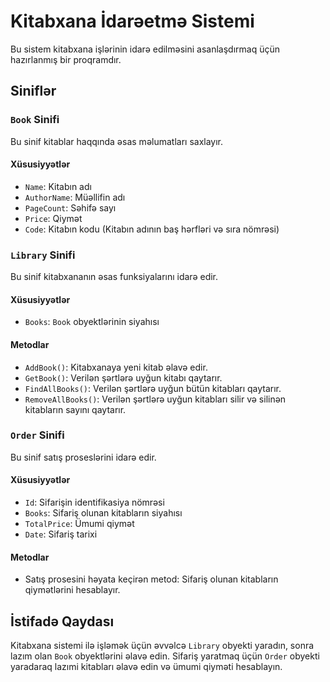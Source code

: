 # Kitabxana İdarəetmə Sistemi

Bu sistem kitabxana işlərinin idarə edilməsini asanlaşdırmaq üçün hazırlanmış bir proqramdır.

## Siniflər

### `Book` Sinifi

Bu sinif kitablar haqqında əsas məlumatları saxlayır.

#### Xüsusiyyətlər

- `Name`: Kitabın adı
- `AuthorName`: Müəllifin adı
- `PageCount`: Səhifə sayı
- `Price`: Qiymət
- `Code`: Kitabın kodu (Kitabın adının baş hərfləri və sıra nömrəsi)

### `Library` Sinifi

Bu sinif kitabxananın əsas funksiyalarını idarə edir.

#### Xüsusiyyətlər

- `Books`: `Book` obyektlərinin siyahısı

#### Metodlar

- `AddBook()`: Kitabxanaya yeni kitab əlavə edir.
- `GetBook()`: Verilən şərtlərə uyğun kitabı qaytarır.
- `FindAllBooks()`: Verilən şərtlərə uyğun bütün kitabları qaytarır.
- `RemoveAllBooks()`: Verilən şərtlərə uyğun kitabları silir və silinən kitabların sayını qaytarır.

### `Order` Sinifi

Bu sinif satış proseslərini idarə edir.

#### Xüsusiyyətlər

- `Id`: Sifarişin identifikasiya nömrəsi
- `Books`: Sifariş olunan kitabların siyahısı
- `TotalPrice`: Ümumi qiymət
- `Date`: Sifariş tarixi

#### Metodlar

- Satış prosesini həyata keçirən metod: Sifariş olunan kitabların qiymətlərini hesablayır.

## İstifadə Qaydası

Kitabxana sistemi ilə işləmək üçün əvvəlcə `Library` obyekti yaradın, sonra lazım olan `Book` obyektlərini əlavə edin. Sifariş yaratmaq üçün `Order` obyekti yaradaraq lazımi kitabları əlavə edin və ümumi qiyməti hesablayın.

